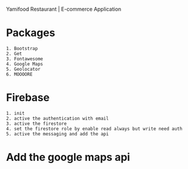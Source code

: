 Yamifood Restaurant | E-commerce Application 

# Packages
    1. Bootstrap
    2. Get
    3. Fontawesome
    4. Google Maps
    5. Geolocator
    6. MOOOORE

# Firebase
    1. init
    2. active the authentication with email
    3. active the firestore
    4. set the firestore role by enable read always but write need auth
    5. active the messaging and add the api

# Add the google maps api